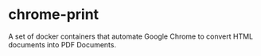 # chrome-print
A set of docker containers that automate Google Chrome to convert HTML documents into PDF Documents.
